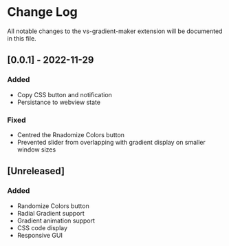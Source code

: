 # Change Log

All notable changes to the vs-gradient-maker extension will be documented in this file.

## [0.0.1] - 2022-11-29

### Added
- Copy CSS button and notification
- Persistance to webview state

### Fixed
- Centred the Rnadomize Colors button
- Prevented slider from overlapping with gradient display on smaller window sizes

## [Unreleased]

### Added
- Randomize Colors button
- Radial Gradient support
- Gradient animation support
- CSS code display
- Responsive GUI
 
